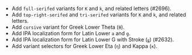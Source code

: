 * Add `full-serifed` variants for `K` and `k`, and related letters (#2696).
* Add `top-right-serifed` and `tri-serifed` variants for `K` and `k`, and related letters.
* Add `cursive` variant for Greek Lower Theta (`θ`).
* Add IPA localization form for Latin Lower `a` and `g`.
* Add IPA localization form for Latin Lower G with Stroke (`ǥ`) (#2632).
* Add variant selectors for Greek Lower Eta (`η`) and Kappa (`κ`).
